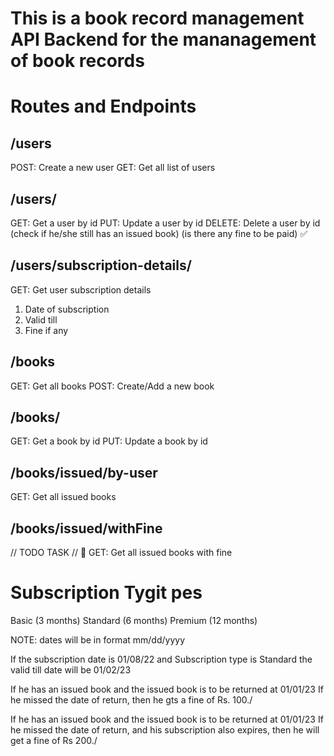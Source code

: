 # This is a book record management API Backend for the mananagement of book records

# Routes and Endpoints

## /users

POST: Create a new user 
GET: Get all list of users

## /users/

GET: Get a user by id 
PUT: Update a user by id
DELETE: Delete a user by id (check if he/she still has an issued book) (is there any fine to be paid) ✅

## /users/subscription-details/

GET: Get user subscription details 

1. Date of subscription
2. Valid till
3. Fine if any

## /books

GET: Get all books 
POST: Create/Add a new book

## /books/

GET: Get a book by id 
PUT: Update a book by id

## /books/issued/by-user

GET: Get all issued books

## /books/issued/withFine

// TODO TASK // 🏁
GET: Get all issued books with fine

# Subscription Tygit pes

Basic (3 months)
Standard (6 months)
Premium (12 months)

NOTE: dates will be in format mm/dd/yyyy

If the subscription date is 01/08/22
and Subscription type is Standard
the valid till date will be 01/02/23

If he has an issued book and the issued book is to be returned at 01/01/23
If he missed the date of return, then he gts a fine of Rs. 100./

If he has an issued book and the issued book is to be returned at 01/01/23
If he missed the date of return, and his subscription also expires, then he will get a fine of Rs 200./
